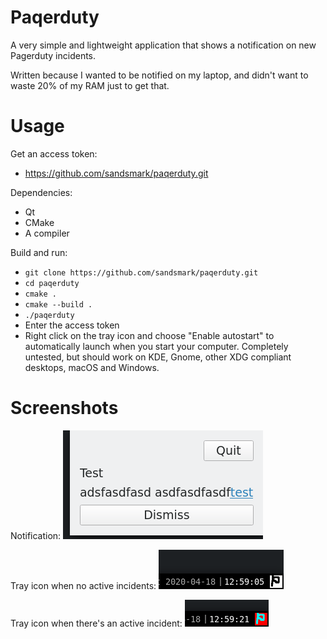 Paqerduty
=========

A very simple and lightweight application that shows a notification on new
Pagerduty incidents.

Written because I wanted to be notified on my laptop, and didn't want to waste
20% of my RAM just to get that.

Usage
=====

Get an access token:
 - https://github.com/sandsmark/paqerduty.git

Dependencies:
 - Qt
 - CMake
 - A compiler

Build and run:
 - `git clone https://github.com/sandsmark/paqerduty.git`
 - `cd paqerduty`
 - `cmake .`
 - `cmake --build .`
 - `./paqerduty`
 - Enter the access token
 - Right click on the tray icon and choose "Enable autostart" to automatically
   launch when you start your computer. Completely untested, but should work on
   KDE, Gnome, other XDG compliant desktops, macOS and Windows.

Screenshots
===========

Notification:
![Notification](/screenshots/notification.png)

Tray icon when no active incidents:
![Tray icon with no active incident](/screenshots/tray-inactive.png)

Tray icon when there's an active incident:
![Tray icon with active incident](/screenshots/tray-active.png)
